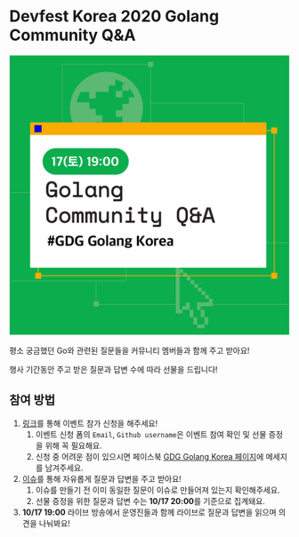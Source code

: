# Devfest Korea 2020 Golang Community Q&A
![thumbnail](thumbnail.png)

평소 궁금했던 Go와 관련된 질문들을 커뮤니티 멤버들과 함께 주고 받아요!

행사 기간동안 주고 받은 질문과 답변 수에 따라 선물을 드립니다!

## 참여 방법
1. [링크](https://gdg.community.dev/events/details/google-gdg-golang-korea-presents-devfest-korea-2020-golang-community-qa/)를 통해 이벤트 참가 신청을 해주세요!
    1. 이벤트 신청 폼의 `Email`, `Github username`은 이벤트 참여 확인 및 선물 증정을 위해 꼭 필요해요.
    2. 신청 중 어려운 점이 있으시면 페이스북 [GDG Golang Korea 페이지](https://www.facebook.com/gdggo)에 메세지를 남겨주세요.
2. [이슈](https://github.com/golangkorea/devfest2020-golang-community-qna/issues)를 통해 자유롭게 질문과 답변을 주고 받아요!
    1. 이슈를 만들기 전 이미 동일한 질문이 이슈로 만들어져 있는지 확인해주세요.
    2. 선물 증정을 위한 질문과 답변 수는 **10/17 20:00**를 기준으로 집계돼요.
3. **10/17 19:00** 라이브 방송에서 운영진들과 함께 라이브로 질문과 답변을 읽으며 의견을 나눠봐요!
